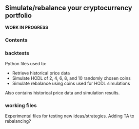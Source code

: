 ## Simulate/rebalance your cryptocurrency portfolio

**WORK IN PROGRESS**


### Contents

### backtests
Python files used to:
* Retrieve historical price data
* Simulate HODL of 2, 4, 6, 8, and 10 randomly chosen coins
* Simulate rebalance using coins used for HODL simulations

Also contains historical price data and simulation results.

### working files
Experimental files for testing new ideas/strategies.  Adding TA to rebalancing?
